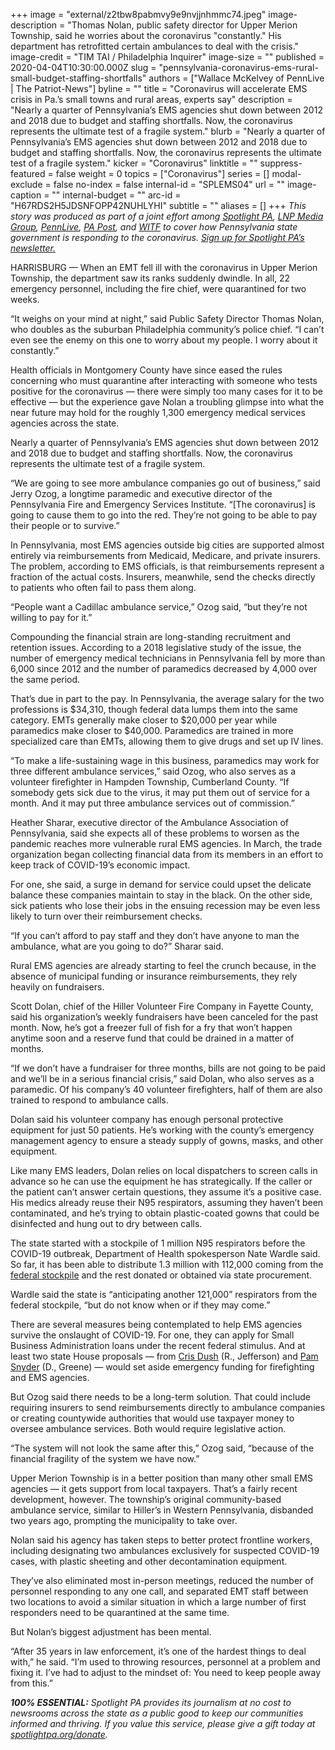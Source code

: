 +++
image = "external/z2tbw8pabmvy9e9nvjjnhmmc74.jpeg"
image-description = "Thomas Nolan, public safety director for Upper Merion Township, said he worries about the coronavirus \"constantly.\" His department has retrofitted certain ambulances to deal with the crisis."
image-credit = "TIM TAI / Philadelphia Inquirer"
image-size = ""
published = 2020-04-04T10:30:00.000Z
slug = "pennsylvania-coronavirus-ems-rural-small-budget-staffing-shortfalls"
authors = ["Wallace McKelvey of PennLive | The Patriot-News"]
byline = ""
title = "Coronavirus will accelerate EMS crisis in Pa.’s small towns and rural areas, experts say"
description = "Nearly a quarter of Pennsylvania’s EMS agencies shut down between 2012 and 2018 due to budget and staffing shortfalls. Now, the coronavirus represents the ultimate test of a fragile system."
blurb = "Nearly a quarter of Pennsylvania’s EMS agencies shut down between 2012 and 2018 due to budget and staffing shortfalls. Now, the coronavirus represents the ultimate test of a fragile system."
kicker = "Coronavirus"
linktitle = ""
suppress-featured = false
weight = 0
topics = ["Coronavirus"]
series = []
modal-exclude = false
no-index = false
internal-id = "SPLEMS04"
url = ""
image-caption = ""
internal-budget = ""
arc-id = "H67RDS2H5JDSNFOPP42NUHLYHI"
subtitle = ""
aliases = []
+++
<i>This story was produced as part of a joint effort among </i><a href="https://www.spotlightpa.org/"><i>Spotlight PA</i></a><i>, </i><a href="https://lancasteronline.com/"><i>LNP Media Group</i></a><i>, </i><a href="https://www.pennlive.com/"><i>PennLive</i></a><i>, </i><a href="https://papost.org/"><i>PA Post</i></a><i>, and </i><a href="https://www.witf.org/"><i>WITF</i></a><i> to cover how Pennsylvania state government is responding to the coronavirus. </i><a href="https://www.spotlightpa.org/newsletters"><i>Sign up for Spotlight PA’s newsletter.</i></a>

HARRISBURG — When an EMT fell ill with the coronavirus in Upper Merion Township, the department saw its ranks suddenly dwindle. In all, 22 emergency personnel, including the fire chief, were quarantined for two weeks.

“It weighs on your mind at night,” said Public Safety Director Thomas Nolan, who doubles as the suburban Philadelphia community’s police chief. “I can’t even see the enemy on this one to worry about my people. I worry about it constantly.”

Health officials in Montgomery County have since eased the rules concerning who must quarantine after interacting with someone who tests positive for the coronavirus — there were simply too many cases for it to be effective — but the experience gave Nolan a troubling glimpse into what the near future may hold for the roughly 1,300 emergency medical services agencies across the state.

Nearly a quarter of Pennsylvania’s EMS agencies shut down between 2012 and 2018 due to budget and staffing shortfalls. Now, the coronavirus represents the ultimate test of a fragile system.

“We are going to see more ambulance companies go out of business,” said Jerry Ozog, a longtime paramedic and executive director of the Pennsylvania Fire and Emergency Services Institute. “\[The coronavirus] is going to cause them to go into the red. They’re not going to be able to pay their people or to survive.”

<script src="https://www.spotlightpa.org/embed.js" async></script><div data-spl-embed-version="1" data-spl-src="https://www.spotlightpa.org/embeds/donate/"></div>

In Pennsylvania, most EMS agencies outside big cities are supported almost entirely via reimbursements from Medicaid, Medicare, and private insurers. The problem, according to EMS officials, is that reimbursements represent a fraction of the actual costs. Insurers, meanwhile, send the checks directly to patients who often fail to pass them along.

“People want a Cadillac ambulance service,” Ozog said, “but they’re not willing to pay for it.”

Compounding the financial strain are long-standing recruitment and retention issues. According to a 2018 legislative study of the issue, the number of emergency medical technicians in Pennsylvania fell by more than 6,000 since 2012 and the number of paramedics decreased by 4,000 over the same period.

That’s due in part to the pay. In Pennsylvania, the average salary for the two professions is $34,310, though federal data lumps them into the same category. EMTs generally make closer to $20,000 per year while paramedics make closer to $40,000. Paramedics are trained in more specialized care than EMTs, allowing them to give drugs and set up IV lines.

“To make a life-sustaining wage in this business, paramedics may work for three different ambulance services,” said Ozog, who also serves as a volunteer firefighter in Hampden Township, Cumberland County. “If somebody gets sick due to the virus, it may put them out of service for a month. And it may put three ambulance services out of commission.”

Heather Sharar, executive director of the Ambulance Association of Pennsylvania, said she expects all of these problems to worsen as the pandemic reaches more vulnerable rural EMS agencies. In March, the trade organization began collecting financial data from its members in an effort to keep track of COVID-19’s economic impact.

For one, she said, a surge in demand for service could upset the delicate balance these companies maintain to stay in the black. On the other side, sick patients who lose their jobs in the ensuing recession may be even less likely to turn over their reimbursement checks.

“If you can’t afford to pay staff and they don’t have anyone to man the ambulance, what are you going to do?” Sharar said.

Rural EMS agencies are already starting to feel the crunch because, in the absence of municipal funding or insurance reimbursements, they rely heavily on fundraisers.

Scott Dolan, chief of the Hiller Volunteer Fire Company in Fayette County, said his organization’s weekly fundraisers have been canceled for the past month. Now, he’s got a freezer full of fish for a fry that won’t happen anytime soon and a reserve fund that could be drained in a matter of months.

“If we don’t have a fundraiser for three months, bills are not going to be paid and we’ll be in a serious financial crisis,” said Dolan, who also serves as a paramedic. Of his company’s 40 volunteer firefighters, half of them are also trained to respond to ambulance calls.

Dolan said his volunteer company has enough personal protective equipment for just 50 patients. He’s working with the county’s emergency management agency to ensure a steady supply of gowns, masks, and other equipment.

Like many EMS leaders, Dolan relies on local dispatchers to screen calls in advance so he can use the equipment he has strategically. If the caller or the patient can’t answer certain questions, they assume it’s a positive case. His medics already reuse their N95 respirators, assuming they haven’t been contaminated, and he’s trying to obtain plastic-coated gowns that could be disinfected and hung out to dry between calls.

<script src="https://www.spotlightpa.org/embed.js" async></script><div data-spl-embed-version="1" data-spl-src="https://www.spotlightpa.org/embeds/newsletter/"></div>

The state started with a stockpile of 1 million N95 respirators before the COVID-19 outbreak, Department of Health spokesperson Nate Wardle said. So far, it has been able to distribute 1.3 million with 112,000 coming from the <a href="https://www.spotlightpa.org/news/2020/04/pennsylvania-coronavirus-ventilators-protective-equipment/">federal stockpile</a> and the rest donated or obtained via state procurement.

Wardle said the state is “anticipating another 121,000” respirators from the federal stockpile, “but do not know when or if they may come.”

There are several measures being contemplated to help EMS agencies survive the onslaught of COVID-19. For one, they can apply for Small Business Administration loans under the recent federal stimulus. And at least two state House proposals — from <a href="https://www.legis.state.pa.us/cfdocs/Legis/CSM/showMemoPublic.cfm?chamber=H&SPick=20190&cosponId=31510">Cris Dush</a> (R., Jefferson) and <a href="https://www.legis.state.pa.us/cfdocs/Legis/CSM/showMemoPublic.cfm?chamber=H&SPick=20190&cosponId=31494">Pam Snyder</a> (D., Greene) — would set aside emergency funding for firefighting and EMS agencies.

But Ozog said there needs to be a long-term solution. That could include requiring insurers to send reimbursements directly to ambulance companies or creating countywide authorities that would use taxpayer money to oversee ambulance services. Both would require legislative action.

“The system will not look the same after this,” Ozog said, “because of the financial fragility of the system we have now.”

Upper Merion Township is in a better position than many other small EMS agencies — it gets support from local taxpayers. That’s a fairly recent development, however. The township’s original community-based ambulance service, similar to Hiller’s in Western Pennsylvania, disbanded two years ago, prompting the municipality to take over.

Nolan said his agency has taken steps to better protect frontline workers, including designating two ambulances exclusively for suspected COVID-19 cases, with plastic sheeting and other decontamination equipment.

They’ve also eliminated most in-person meetings, reduced the number of personnel responding to any one call, and separated EMT staff between two locations to avoid a similar situation in which a large number of first responders need to be quarantined at the same time.

But Nolan’s biggest adjustment has been mental.

“After 35 years in law enforcement, it’s one of the hardest things to deal with,” he said. “I’m used to throwing resources, personnel at a problem and fixing it. I’ve had to adjust to the mindset of: You need to keep people away from this.”

<i><b>100% ESSENTIAL:</b></i><i> Spotlight PA provides its journalism at no cost to newsrooms across the state as a public good to keep our communities informed and thriving. If you value this service, please give a gift today at </i><a href="https://www.spotlightpa.org/donate"><i>spotlightpa.org/donate</i></a><i>.</i>

<script src="https://www.spotlightpa.org/embed.js" async></script><div data-spl-embed-version="1" data-spl-src="https://www.spotlightpa.org/embeds/tips/?tip_text=Do%20you%20have%20a%20tip%20about%20%3Cb%3Ehow%20Pa.'s%20government%20is%20responding%20to%20the%20coronavirus%3C%2Fb%3E%3F%20Tell%20us."></div>